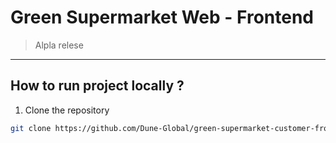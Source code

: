 # Green Supermarket Web - Frontend

> Alpla relese

---

## How to run project locally ?

1. Clone the repository
   
```bash
git clone https://github.com/Dune-Global/green-supermarket-customer-frontend.git --recursive
```
